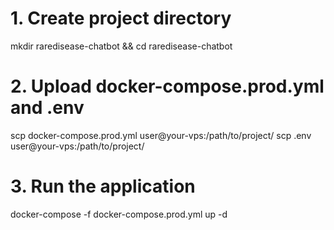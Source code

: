 # 1. Create project directory

mkdir raredisease-chatbot && cd raredisease-chatbot

# 2. Upload docker-compose.prod.yml and .env

scp docker-compose.prod.yml user@your-vps:/path/to/project/
scp .env user@your-vps:/path/to/project/

# 3. Run the application

docker-compose -f docker-compose.prod.yml up -d
